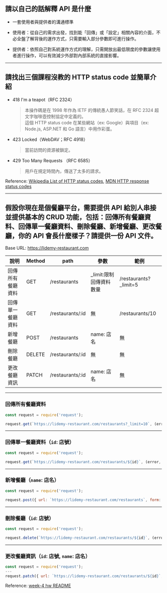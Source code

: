 ## 請以自己的話解釋 API 是什麼

- 一套使用者與提供者的溝通標準

- 使用者：從自己的需求出發，找到能「回傳」或「設定」相關內容的介面，不必全盤了解背後的運作方式，只需要輸入部分參數即可進行操作。

- 提供者：依照自己對系統運作方式的理解，只需開放出最低限度的參數讓使用者進行操作，可以有效減少外部對內部系統的直接影響。

---

## 請找出三個課程沒教的 HTTP status code 並簡單介紹

- 418 I'm a teapot（RFC 2324）
    > 本操作碼是在 1998 年作為 IETF 的傳統愚人節笑話，在 RFC 2324 超文字咖啡壺控制協定中定義的。  
    這個 HTTP status code 在某些網站（ex: Google）與項目（ex: Node.js, ASP.NET 和 Go 語言）中用作彩蛋。

- 423 Locked（WebDAV；RFC 4918）
    > 當前訪問的資源被鎖定。

- 429 Too Many Requests （RFC 6585）
    > 用戶在規定時間內，傳送了太多的請求。

Reference: [Wikipedia List of HTTP status codes](https://zh.wikipedia.org/wiki/HTTP%E7%8A%B6%E6%80%81%E7%A0%81),
[MDN HTTP response status codes](https://developer.mozilla.org/zh-TW/docs/Web/HTTP/Status)

---

## 假設你現在是個餐廳平台，需要提供 API 給別人串接並提供基本的 CRUD 功能，包括：回傳所有餐廳資料、回傳單一餐廳資料、刪除餐廳、新增餐廳、更改餐廳，你的 API 會長什麼樣子？請提供一份 API 文件。

Base URL: https://lidemy-restaurant.com

| 說明     | Method | path       | 參數                   | 範例             |
|--------|--------|------------|----------------------|----------------|
| 回傳所有餐廳資料 | GET    | /restaurants     | _limit:限制回傳資料數量           | /restaurants?_limit=5 |
| 回傳單一餐廳資料 | GET    | /restaurants/:id | 無                    | /restaurants/10      |
| 新增餐廳   | POST   | /restaurants     | name: 店名 | 無              |
| 刪除餐廳   | DELETE   | /restaurants/:id     | 無 | 無              |
| 更改餐廳資訊   | PATCH   | /restaurants/:id     | name: 店名 | 無              |

---

### 回傳所有餐廳資料

```js
const request = require('request');

request.get(`https://lidemy-restaurant.com/restaurants?_limit=10`, (error, response, body) => {});
```
---  
### 回傳單一餐廳資料（`id`: 店號）

```js
const request = require('request');

request.get(`https://lidemy-restaurant.com/restaurants/${id}`, (error, response, body) => {});
```
---
### 新增餐廳（`name`: 店名）

```js
const request = require('request');

request.post({ url: `https://lidemy-restaurant.com/restaurants`, form: { name } }, (error, response, body) => {});
```
---
### 刪除餐廳（`id`: 店號）

```js
const request = require('request');

request.delete(`https://lidemy-restaurant.com/restaurants/${id}`, (error, response, body) => {});
```
---
### 更改餐廳資訊（`id`: 店號, `name`: 店名）

```js
const request = require('request');
---
request.patch({ url: `https://lidemy-restaurant.com/restaurants/${id}`, form: { name } }, (error, response, body) => {});
```

Reference: [week-4 hw README](./README.md)
